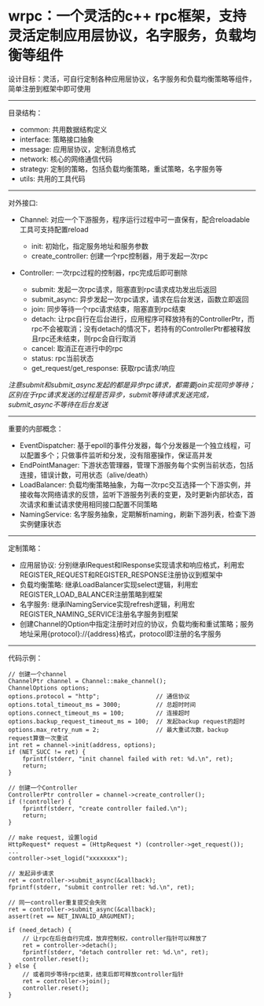 # wrpc：一个灵活的c++ rpc框架，支持灵活定制应用层协议，名字服务，负载均衡等组件

设计目标：灵活，可自行定制各种应用层协议，名字服务和负载均衡策略等组件，简单注册到框架中即可使用

---
目录结构：
+ common: 共用数据结构定义
+ interface: 策略接口抽象
+ message: 应用层协议，定制消息格式
+ network: 核心的网络通信代码
+ strategy: 定制的策略，包括负载均衡策略，重试策略，名字服务等
+ utils: 共用的工具代码
---
对外接口:
+ Channel: 对应一个下游服务，程序运行过程中可一直保有，配合reloadable工具可支持配置reload
    + init: 初始化，指定服务地址和服务参数
    + create_controller: 创建一个rpc控制器，用于发起一次rpc

+ Controller: 一次rpc过程的控制器，rpc完成后即可删除
    + submit: 发起一次rpc请求，阻塞直到rpc请求成功发出后返回
    + submit_async: 异步发起一次rpc请求，请求在后台发送，函数立即返回
    + join: 同步等待一个rpc请求结束，阻塞直到rpc结束
    + detach: 让rpc自行在后台进行，应用程序可释放持有的ControllerPtr，而rpc不会被取消；没有detach的情况下，若持有的ControllerPtr都被释放且rpc还未结束，则rpc会自行取消
    + cancel: 取消正在进行中的rpc
    + status: rpc当前状态
    + get_request/get_response: 获取rpc请求/响应

*注意submit和submit_async发起的都是异步rpc请求，都需要join实现同步等待；区别在于rpc请求发送的过程是否异步，submit等待请求发送完成，submit_async不等待在后台发送*

---
重要的内部概念：
+ EventDispatcher: 基于epoll的事件分发器，每个分发器是一个独立线程，可以配置多个；只做事件监听和分发，没有阻塞操作，保证高并发
+ EndPointManager: 下游状态管理器，管理下游服务每个实例当前状态，包括连接，错误计数，可用状态（alive/death）
+ LoadBalancer: 负载均衡策略抽象，为每一次rpc交互选择一个下游实例，并接收每次网络请求的反馈，监听下游服务列表的变更，及时更新内部状态，首次请求和重试请求使用相同接口配置不同策略
+ NamingService: 名字服务抽象，定期解析naming，刷新下游列表，检查下游实例健康状态
---
定制策略：
+ 应用层协议: 分别继承IRequest和IResponse实现请求和响应格式，利用宏REGISTER_REQUEST和REGISTER_RESPONSE注册协议到框架中
+ 负载均衡策略: 继承LoadBalancer实现select逻辑，利用宏REGISTER_LOAD_BALANCER注册策略到框架
+ 名字服务: 继承INamingService实现refresh逻辑，利用宏REGISTER_NAMING_SERVICE注册名字服务到框架
+ 创建Channel的Option中指定注册时对应的协议，负载均衡和重试策略；服务地址采用{protocol}://{address}格式，protocol即注册的名字服务
---
代码示例：
```
// 创建一个channel
ChannelPtr channel = Channel::make_channel();
ChannelOptions options;
options.protocol = "http";                // 通信协议
options.total_timeout_ms = 3000;          // 总超时时间
options.connect_timeout_ms = 100;         // 连接超时
options.backup_request_timeout_ms = 100;  // 发起backup request的超时
options.max_retry_num = 2;                // 最大重试次数，backup request算做一次重试
int ret = channel->init(address, options);
if (NET_SUCC != ret) {
    fprintf(stderr, "init channel failed with ret: %d.\n", ret);
    return;
}

// 创建一个Controller
ControllerPtr controller = channel->create_controller();
if (!controller) {
    fprintf(stderr, "create controller failed.\n");
    return;
}

// make request, 设置logid
HttpRequest* request = (HttpRequest *) (controller->get_request());
...
controller->set_logid("xxxxxxxx");

// 发起异步请求
ret = controller->submit_async(&callback); 
fprintf(stderr, "submit controller ret: %d.\n", ret);

// 同一controller重复提交会失败
ret = controller->submit_async(&callback);
assert(ret == NET_INVALID_ARGUMENT);

if (need_detach) {
    // 让rpc在后台自行完成，放弃控制权，controller指针可以释放了
    ret = controller->detach();
    fprintf(stderr, "detach controller ret: %d.\n", ret);
    controller.reset();
} else {
    // 或者同步等待rpc结束，结束后即可释放controller指针
    ret = controller->join();
    controller.reset();
}
```
